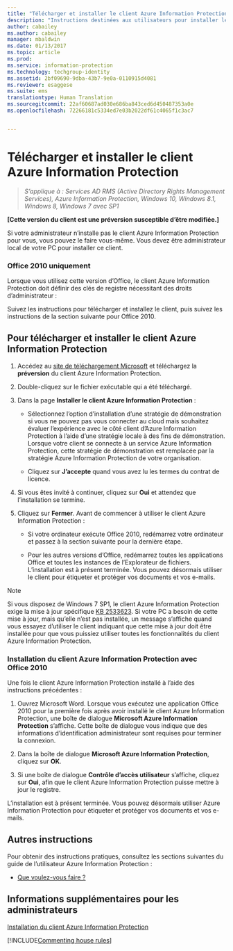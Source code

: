 ```yaml
---
title: "Télécharger et installer le client Azure Information Protection | Azure Information Protection"
description: "Instructions destinées aux utilisateurs pour installer le client Azure Information Protection pour Windows, afin de pouvoir classifier et protéger des documents et des e-mails."
author: cabailey
ms.author: cabailey
manager: mbaldwin
ms.date: 01/13/2017
ms.topic: article
ms.prod: 
ms.service: information-protection
ms.technology: techgroup-identity
ms.assetid: 2bf09690-9dba-43b7-9e0a-0110915d4081
ms.reviewer: esaggese
ms.suite: ems
translationtype: Human Translation
ms.sourcegitcommit: 22af60687ad030e686ba843ced6d450487353a0e
ms.openlocfilehash: 72266181c5334ed7e03b2022df61c4065f1c3ac7


---
```


# <a name="download-and-install-the-azure-information-protection-client"></a>Télécharger et installer le client Azure Information Protection

>*S’applique à : Services AD RMS (Active Directory Rights Management Services), Azure Information Protection, Windows 10, Windows 8.1, Windows 8, Windows 7 avec SP1*

**[Cette version du client est une préversion susceptible d’être modifiée.]**

Si votre administrateur n’installe pas le client Azure Information Protection pour vous, vous pouvez le faire vous-même. Vous devez être administrateur local de votre PC pour installer ce client. 

### <a name="office-2010-only"></a>Office 2010 uniquement

Lorsque vous utilisez cette version d’Office, le client Azure Information Protection doit définir des clés de registre nécessitant des droits d’administrateur : 

Suivez les instructions pour télécharger et installez le client, puis suivez les instructions de la section suivante pour Office 2010.

## <a name="to-download-and-install-the-azure-information-protection-client"></a>Pour télécharger et installer le client Azure Information Protection

1.  Accédez au [site de téléchargement Microsoft](https://www.microsoft.com/en-us/download/details.aspx?id=53018) et téléchargez la **préversion** du client Azure Information Protection.

2. Double-cliquez sur le fichier exécutable qui a été téléchargé. 

3. Dans la page **Installer le client Azure Information Protection** : 
    
    - Sélectionnez l’option d’installation d’une stratégie de démonstration si vous ne pouvez pas vous connecter au cloud mais souhaitez évaluer l’expérience avec le côté client d’Azure Information Protection à l’aide d’une stratégie locale à des fins de démonstration. Lorsque votre client se connecte à un service Azure Information Protection, cette stratégie de démonstration est remplacée par la stratégie Azure Information Protection de votre organisation.
    
    - Cliquez sur **J’accepte** quand vous avez lu les termes du contrat de licence.

4. Si vous êtes invité à continuer, cliquez sur **Oui** et attendez que l’installation se termine.

3. Cliquez sur **Fermer**. Avant de commencer à utiliser le client Azure Information Protection :

    - Si votre ordinateur exécute Office 2010, redémarrez votre ordinateur et passez à la section suivante pour la dernière étape.
    
    - Pour les autres versions d’Office, redémarrez toutes les applications Office et toutes les instances de l’Explorateur de fichiers. L’installation est à présent terminée. Vous pouvez désormais utiliser le client pour étiqueter et protéger vos documents et vos e-mails.

> [!NOTE]
> Si vous disposez de Windows 7 SP1, le client Azure Information Protection exige la mise à jour spécifique [KB 2533623](https://support.microsoft.com/en-us/kb/2533623). Si votre PC a besoin de cette mise à jour, mais qu’elle n’est pas installée, un message s’affiche quand vous essayez d’utiliser le client indiquant que cette mise à jour doit être installée pour que vous puissiez utiliser toutes les fonctionnalités du client Azure Information Protection.

### <a name="installing-the-azure-information-protection-client-with-office-2010"></a>Installation du client Azure Information Protection avec Office 2010

Une fois le client Azure Information Protection installé à l’aide des instructions précédentes :

1. Ouvrez Microsoft Word. Lorsque vous exécutez une application Office 2010 pour la première fois après avoir installé le client Azure Information Protection, une boîte de dialogue **Microsoft Azure Information Protection** s’affiche. Cette boîte de dialogue vous indique que des informations d’identification administrateur sont requises pour terminer la connexion.

2. Dans la boîte de dialogue **Microsoft Azure Information Protection**, cliquez sur **OK**.

2. Si une boîte de dialogue **Contrôle d’accès utilisateur** s’affiche, cliquez sur **Oui**, afin que le client Azure Information Protection puisse mettre à jour le registre.

L’installation est à présent terminée. Vous pouvez désormais utiliser Azure Information Protection pour étiqueter et protéger vos documents et vos e-mails.

## <a name="other-instructions"></a>Autres instructions
Pour obtenir des instructions pratiques, consultez les sections suivantes du guide de l’utilisateur Azure Information Protection :

-   [Que voulez-vous faire ?](client-user-guide.md#what-do-you-want-to-do)

## <a name="additional-information-for-administrators"></a>Informations supplémentaires pour les administrateurs
[Installation du client Azure Information Protection](info-protect-client.md)

[!INCLUDE[Commenting house rules](../includes/houserules.md)]



<!--HONumber=Jan17_HO4-->


